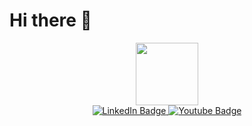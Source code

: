 # Hi there 👋


<div id="header" align="center">
  <img src="https://miro.medium.com/v2/resize:fit:1400/1*sWM-B-4cvk_9q7GQxpyTiQ.gif" width="100"/>
  <div id="badges">
  <a href="https://www.linkedin.com/in/lisgiyantosofiyan/">
    <img src="https://img.shields.io/badge/LinkedIn-blue?style=for-the-badge&logo=linkedin&logoColor=white" alt="LinkedIn Badge"/>
  </a>
  <a href="https://www.youtube.com/channel/UC3ENrjLGH7Eu4Rg2BKbQdbA">
    <img src="https://img.shields.io/badge/YouTube-red?style=for-the-badge&logo=youtube&logoColor=white" alt="Youtube Badge"/>
  </a>
</div>
</div>

<!--
**Lisgiyanto1/Lisgiyanto1** is a ✨ _special_ ✨ repository because its `README.md` (this file) appears on your GitHub profile.

Here are some ideas to get you started:

- 🔭 I’m currently working on ...
- 🌱 I’m currently learning ...
- 👯 I’m looking to collaborate on ...
- 🤔 I’m looking for help with ...
- 💬 Ask me about ...
- 📫 How to reach me: ...
- 😄 Pronouns: ...
- ⚡ Fun fact: ...
-->
